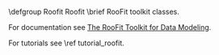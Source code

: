\defgroup Roofit Roofit
\brief RooFit toolkit classes.

For documentation see [The RooFit Toolkit for Data Modeling](http://root.cern.ch/drupal/content/roofit).

For tutorials see \ref tutorial_roofit. 
